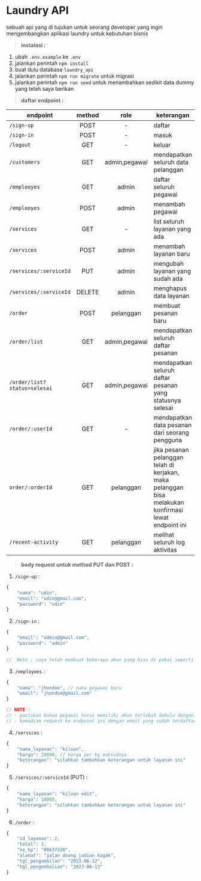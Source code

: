 Laundry API
===

sebuah api yang di tujukan untuk seorang developer yang ingin mengembangkan aplikasi laundry untuk kebutuhan bisnis

> **instalasi :** 

1. ubah `.env.example` ke `.env`
2. jalankan perintah `npm install`
3. buat dulu database `laundry_api`
4. jalankan perintah `npm run migrate` untuk migrasi
5. jalankan perintah `npm run seed` untuk menambahkan sedikit data dummy yang telah saya berikan

> **daftar endpoint :**

| endpoint | method | role | keterangan |
| --------- | :-----: | :----: | --------|
| `/sign-up` | POST | - | daftar |
| `/sign-in` | POST | - | masuk |
| `/logout` | GET | - | keluar |
| `/customers` | GET | admin,pegawai | mendapatkan seluruh data pelanggan |
| `/emplooyes` | GET | admin | daftar seluruh pegawai |
| `/emplooyes` | POST | admin | menambah pegawai |
| `/services`  | GET | - |  list seluruh layanan yang ada |
| `/services` | POST | admin | menambah layanan baru |
| `/services/:serviceId` | PUT | admin | mengubah layanan yang sudah ada |
| `/services/:serviceId` | DELETE | admin | menghapus data layanan |
| `/order` | POST | pelanggan | membuat pesanan baru |
| `/order/list` | GET | admin,pegawai | mendapatkan seluruh daftar pesanan |
| `/order/list?status=selesai` | GET | admin,pegawai | mendapatkan seluruh daftar pesanan yang statusnya selesai|
| `/order/:userId` | GET | - | mendapatkan data pesanan dari seorang pengguna |
| `order/:orderId` | GET | pelanggan | jika pesanan pelanggan telah di kerjakan, maka pelanggan bisa melakukan konfirmasi lewat endpoint ini |
| `/recent-activity ` | GET | pelanggan | melihat seluruh log aktivitas |      

> **body request untuk method PUT dan POST :**

1. `/sign-up` :

```javascript
{
	"nama": "udin",
	"email": "udin@gmail.com",
	"password": "udin"
}
```

2. `/sign-in` :

```javascript
{
	"email": "admin@gmail.com",
	"password": "admin"
}

//  Note : saya telah membuat beberapa akun yang bisa di pakai seperti admin dengan email 'admin@gmail.com' dan pw admin begitu juga dengan yang lainnya 
```

3. `/employees` :

```javascript
{
	"nama": "jhondoe", // nama pegawai baru
	"email": "jhondoe@gmail.com"
}

// NOTE : 
// - pastikan bahwa pegawai harus memiliki akun terlebih dahulu dengan cara mendaftar terlebih dahulu
// - kemudian request ke endpoint ini dengan email yang sudah terdaftar tadi untuk mengubah akun tersebut menjadi pegawai
```

4. `/services` :

```javascript 
{
	"nama_layanan": "kiloan",
	"harga": 20000, // harga per kg maksudnya
	"keterangan": "silahkan tambahkan keterangan untuk layanan ini"
}
```

5. `/services/:serviceId` (PUT) :

```javascript 
{
	"nama_layanan": "kiloan edit",
	"harga": 10000,
	"keterangan": "silahkan tambahkan keterangan untuk layanan ini"
}
```

6. `/order` :

```javascript 
{
	"id_layanan": 2,
	"total": 3,
	"no_hp": "08637338",
	"alamat": "jalan doang jadian kagak",
	"tgl_pengambilan": "2023-06-12",
	"tgl_pengembalian": "2023-06-13"
}
```